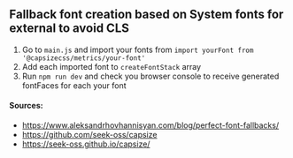 ## Fallback font creation based on System fonts for external to avoid CLS

1. Go to `main.js` and import your fonts from `import yourFont from '@capsizecss/metrics/your-font'`
2. Add each imported font to `createFontStack` array
3. Run `npm run dev` and check you browser console to receive generated fontFaces for each your font

#### Sources:
- https://www.aleksandrhovhannisyan.com/blog/perfect-font-fallbacks/
- https://github.com/seek-oss/capsize
- https://seek-oss.github.io/capsize/